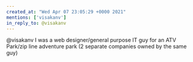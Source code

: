 ```yaml
---
created_at: "Wed Apr 07 23:05:29 +0000 2021"
mentions: ['visakanv']
in_reply_to: @visakanv
---
```


@visakanv I was a web designer/general purpose IT guy for an ATV Park/zip line adventure park (2 separate companies owned by the same guy)